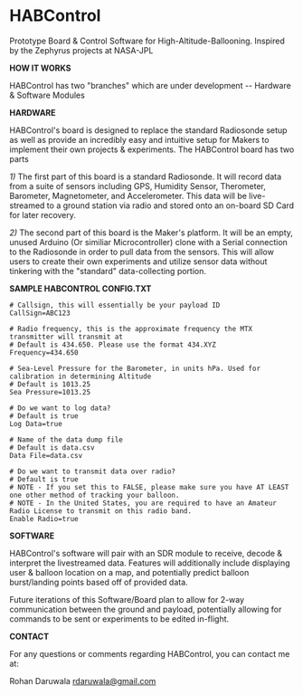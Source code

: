 # HABControl
Prototype Board &amp; Control Software for High-Altitude-Ballooning. Inspired by the Zephyrus projects at NASA-JPL

**HOW IT WORKS**

HABControl has two "branches" which are under development -- Hardware & Software Modules


**HARDWARE**

HABControl's board is designed to replace the standard Radiosonde setup as well as provide an incredibly easy and intuitive setup for Makers to implement their own projects & experiments. The HABControl board has two parts

*1)* The first part of this board is a standard Radiosonde. It will record data from a suite of sensors including GPS, Humidity Sensor, Therometer, Barometer, Magnetometer, and Accelerometer. This data will be live-streamed to a ground station via radio and stored onto an on-board SD Card for later recovery.

*2)* The second part of this board is the Maker's platform. It will be an empty, unused Arduino (Or similiar Microcontroller) clone with a Serial connection to the Radiosonde in order to pull data from the sensors. This will allow users to create their own experiments and utilize sensor data without tinkering with the "standard" data-collecting portion.

**SAMPLE HABCONTROL CONFIG.TXT**

```
# Callsign, this will essentially be your payload ID
CallSign=ABC123

# Radio frequency, this is the approximate frequency the MTX transmitter will transmit at
# Default is 434.650. Please use the format 434.XYZ
Frequency=434.650

# Sea-Level Pressure for the Barometer, in units hPa. Used for calibration in determining Altitude
# Default is 1013.25
Sea Pressure=1013.25

# Do we want to log data?
# Default is true
Log Data=true

# Name of the data dump file
# Default is data.csv
Data File=data.csv

# Do we want to transmit data over radio?
# Default is true
# NOTE - If you set this to FALSE, please make sure you have AT LEAST one other method of tracking your balloon.
# NOTE - In the United States, you are required to have an Amateur Radio License to transmit on this radio band.
Enable Radio=true
```


 
**SOFTWARE**

HABControl's software will pair with an SDR module to receive, decode & interpret the livestreamed data. Features will additionally include displaying user & balloon location on a map, and potentially predict balloon burst/landing points based off of provided data.

Future iterations of this Software/Board plan to allow for 2-way communication between the ground and payload, potentially allowing for commands to be sent or experiments to be edited in-flight.



**CONTACT**

For any questions or comments regarding HABControl, you can contact me at:

Rohan Daruwala
rdaruwala@gmail.com
